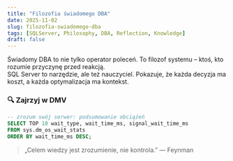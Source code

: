 ```yaml
---
title: "Filozofia świadomego DBA"
date: 2025-11-02
slug: filozofia-swiadomego-dba
tags: [SQLServer, Philosophy, DBA, Reflection, Knowledge]
draft: false
---
```


Świadomy DBA to nie tylko operator poleceń. To filozof systemu – ktoś, kto rozumie przyczynę przed reakcją.  
SQL Server to narzędzie, ale też nauczyciel. Pokazuje, że każda decyzja ma koszt, a każda optymalizacja ma kontekst.

### 🔍 Zajrzyj w DMV
```sql
-- zrozum swój serwer: podsumowanie obciążeń
SELECT TOP 10 wait_type, wait_time_ms, signal_wait_time_ms
FROM sys.dm_os_wait_stats
ORDER BY wait_time_ms DESC;
```

> „Celem wiedzy jest zrozumienie, nie kontrola.” — Feynman
